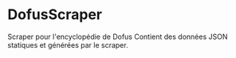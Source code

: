 # DofusScraper
Scraper pour l'encyclopédie de Dofus
Contient des données JSON statiques et générées par le scraper.
